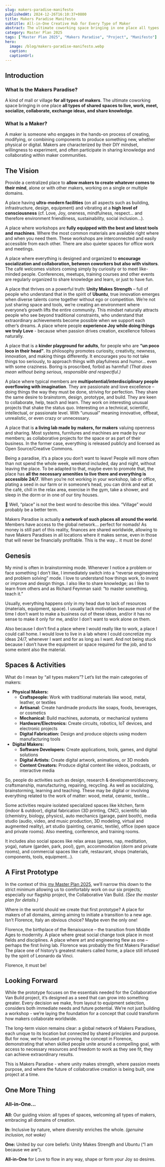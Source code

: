 ```yaml
---
slug: makers-paradise-manifesto
publishedAt: 2024-12-26T16:10:37+0800
title: Makers Paradise Manifesto
subtitle: All-in-One Creative Hub for Every Type of Maker
abstract: The ultimate coworking space bringing in one place all types of shared spaces to live, work, meet, socialize, collaborate, exchange ideas, and share knowledge.
category: Master Plan 2025
tags: ["Master Plan 2025", "Makers Paradise", "Project", "Manifesto"]
hero:
  image: /blog/makers-paradise-manifesto.webp
  caption: 
  captionUrl: 
---
```



## Introduction

### What Is the Makers Paradise?

A kind of mall or village **for all types of makers**. The ultimate coworking space bringing in one place **all types of shared spaces to live, work, meet, socialize, collaborate, exchange ideas, and share knowledge**.


### What Is a Maker?

A maker is someone who engages in the hands-on process of creating, modifying, or combining components to produce something new, whether physical or digital. Makers are characterized by their DIY mindset, willingness to experiment, and often participate in sharing knowledge and collaborating within maker communities.


## The Vision

Provide a centralized place to **allow makers to create whatever comes to their mind**, alone or with other makers, working on a single or multiple domains.

A place having **ultra-modern facilities** (on all aspects such as building, infrastructure, design, equipment) and vibrating at a **high level of consciousness** (cf. Love, Joy, oneness, mindfulness, respect… and therefore environment friendliness, sustainability, social inclusion…).

A place where workshops are **fully equipped with the best and latest tools and machines**. Where the most common materials are available right where and when you need them. These workshops are interconnected and easily accessible from each other. There are also quieter spaces for office work and meetings.

A place where everything is designed and organized to **encourage socialization and collaboration, between coworkers but also with visitors**. The café welcomes visitors coming simply by curiosity or to meet like-minded people. Conferences, meetups, training courses and other events are regularly organized to share knowledge and learn, or just to have fun.

A place that thrives on a powerful truth: **Unity Makes Strength** – full of people who understand that in the spirit of **Ubuntu**, true innovation emerges when diverse talents come together without ego or competition. We’re not just sharing space and tools, we’re creating an environment where everyone’s growth lifts the entire community. This mindset naturally attracts people who see beyond traditional constraints, who understand that extraordinary achievements become possible when we support each other’s dreams. A place where people **experience Joy while doing things we truly Love** - because when passion drives creation, excellence follows naturally.

A place that is a **kinder playground for adults**, for people who are **“un poco loco in their head”**. Its philosophy promotes curiosity, creativity, newness, innovation, and making things differently. It encourages you to not take things too seriously, to approach things with playfulness and humor… even with some craziness. Boring is proscribed, forbid as harmful! *(That does mean without being serious, responsible and respectful.)*

A place where typical members are **multipotential/interdisciplinary people overflowing with imagination**. They are passionate and love excellence – doing things the way they must be done, striving for perfection. They share the same desire to brainstorm, design, prototype, and build. They are keen to collaborate, help, teach and learn. They work on interesting unusual projects that shake the status quo. Interesting on a technical, scientific, intellectual, or passionate level. With “unusual” meaning innovative, offbeat, unrealistic, or even crazy or unnecessary.

A place that is **a living lab made by makers, for makers** valuing openness and sharing. Most systems, furnitures and machines are made by our members; as collaborative projects for the space or as part of their business. In the former case, everything is released publicly and licensed as Open Source/Creative Commons.

Being a paradise, it’s a place you don’t want to leave! People will more often than not spend the whole week, weekend included, day and night, without leaving the place. To be adapted to that, maybe even to promote that, the place has **all the necessary amenities to live there and everything is accessible 24/7**. When you’re not working in your workshop, lab or office, plating a seed in our farm or in someone’s head, you can drink and eat at the café, chill in the relax area, exercise in the gym, take a shower, and sleep in the dorm or in one of our tiny houses.

🤔 Well, “place” is not the best word to describe this idea. “Village” would probably be a better term.

Makers Paradise is actually **a network of such places all around the world**. Members have access to the global network… perfect for nomads! As money is still part of this reality, finances are shared worldwide, allowing to have Makers Paradises in all locations where it makes sense, even in those that will never be financially profitable. This is the way… it must be done!


## Genesis

My mind is often in brainstorming mode. Whenever I notice a problem or face something I don’t like, I immediately switch into a “reverse engineering and problem solving” mode. I love to understand how things work, to invent or improve and design things. I also like to share knowledge; as I like to learn from others and as Richard Feynman said: “to master something, teach it.”

Usually, everything happens only in my head due to lack of resources (materials, equipment, space). I usually lack motivation because most of the time I don’t want to make a business out of these ideas, and/or it has no sense to make it only for me, and/or I don’t want to work alone on them.

Also because I don’t find a place where I would really like to work, a place I could call home. I would love to live in a lab where I could concretize my ideas 24/7, whenever I want and for as long as I want. And not being stuck because I don’t have the equipment or space required for the job, and to some extent also the material.


## Spaces & Activities

What do I mean by “all types makers”? Let’s list the main categories of makers:

- **Physical Makers:**
    - **Craftspeople:** Work with traditional materials like wood, metal, leather, or textiles
    - **Artisanal:** Create handmade products like soaps, foods, beverages, or cosmetics
    - **Mechanical:** Build machines, automata, or mechanical systems
    - **Hardware/Electronics:** Create circuits, robotics, IoT devices, and electronic projects
    - **Digital Fabrication:** Design and produce objects using modern manufacturing tools
- **Digital Makers:**
    - **Software Developers:** Create applications, tools, games, and digital solutions
    - **Digital Artists:** Create digital artwork, animations, or 3D models
    - **Content Creators:** Produce digital content like videos, podcasts, or interactive media

So, people do activities such as design, research & development/discovery, craftsmanship, manufacturing, repairing, recycling. As well as socializing, brainstorming, learning and teaching. These may be digital or involving everything related to the work of matter: wood, metal, ceramic, textile…

Some activities require isolated specialized spaces like kitchen, farm (indoor & outdoor), digital fabrication (3D printing, CNC), scientific lab (chemistry, biology, physics), auto mechanics (garage, paint booth), media studio (audio, video, and music production, 3D modeling, virtual and augmented reality), art studio (painting, ceramic, textile), office (open space and private rooms). Also meeting, conference, and training rooms.

It includes also social spaces like relax areas (games, nap, meditation, yoga), nature (garden, park, pool), gym, accommodation (dorm and private rooms), and commercial spaces like café, restaurant, shops (materials, components, tools, equipment…).


## A First Prototype

In the context of this [my Master Plan 2025](https://pascal.polleunus.be/master-plan-2025), we’ll narrow this down to the strict minimum allowing us to comfortably work on our six projects; especially our flagship project, the Collaborative Van Build. *(See the master plan for details.)*

Where in the world should we create that first prototype? A place for makers of all domains, aiming aiming to initiate a transition to a new age. Isn’t Florence, Italy an obvious choice? Maybe even the only one!

Florence, the birthplace of the Renaissance – the transition from Middle Ages to modernity. A place where great social change took place in most fields and disciplines. A place where art and engineering flew as one – perhaps the first living lab. Florence was probably the first Makers Paradise! The place one of history’s greatest makers called home, a place still infused by the spirit of Leonardo da Vinci.

Florence, it must be!


## Looking Forward

While the prototype focuses on the essentials needed for the Collaborative Van Build project, it’s designed as a seed that can grow into something greater. Every decision we make, from layout to equipment selection, considers both immediate needs and future potential. We’re not just building a workshop - we’re laying the foundation for a concept that could transform how makers collaborate worldwide.

The long-term vision remains clear: a global network of Makers Paradises, each unique to its location but connected by shared principles and purpose. But for now, we’re focused on proving the concept in Florence, demonstrating that when skilled people unite around a compelling goal, with access to necessary resources and freedom to work as they see fit, they can achieve extraordinary results.

This is Makers Paradise - where unity makes strength, where passion meets purpose, and where the future of collaborative creation is being built, one project at a time.


## One More Thing

### All-in-One…

**All:** Our guiding vision: all types of spaces, welcoming all types of makers, embracing all domains of creation.

**In:** Inclusive by nature, where diversity enriches the whole. *(genuine inclusion, not woke)*

**One:** United by our core beliefs: Unity Makes Strength and Ubuntu (“I am because we are”).

**All-in-One** for Love to flow in any way, shape or form your Joy so desires.
